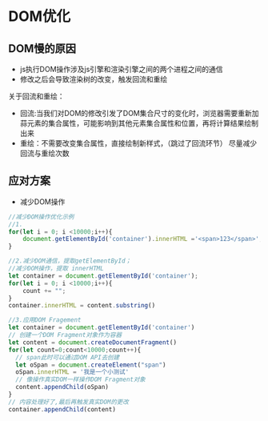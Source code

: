 # DOM优化

## DOM慢的原因

* js执行DOM操作涉及js引擎和渲染引擎之间的两个进程之间的通信
* 修改之后会导致渲染树的改变，触发回流和重绘

关于回流和重绘：
* 回流:当我们对DOM的修改引发了DOM集合尺寸的变化时，浏览器需要重新加蒜元素的集合属性，可能影响到其他元素集合属性和位置，再将计算结果绘制出来
* 重绘：不需要改变集合属性，直接绘制新样式，（跳过了回流环节）
尽量减少回流与重绘次数

## 应对方案
* 减少DOM操作
~~~js
//减少DOM操作优化示例
//1.
for(let i = 0; i <10000;i++){
    document.getElementById('container').innerHTML ='<span>123</span>';
}

//2.减少DOM通信，提取getElementById；
//减少DOM操作，提取 innerHTML
let container = document.getElementById('container');
for(let i = 0; i <10000;i++){
    count += "";
}
container.innerHTML = content.substring()

//3.应用DOM Fragement
let container = document.getElementById('container')
// 创建一个DOM Fragment对象作为容器
let content = document.createDocumentFragment()
for(let count=0;count<10000;count++){
  // span此时可以通过DOM API去创建
  let oSpan = document.createElement("span")
  oSpan.innerHTML = '我是一个小测试'
  // 像操作真实DOM一样操作DOM Fragment对象
  content.appendChild(oSpan)
}
// 内容处理好了,最后再触发真实DOM的更改
container.appendChild(content)
~~~